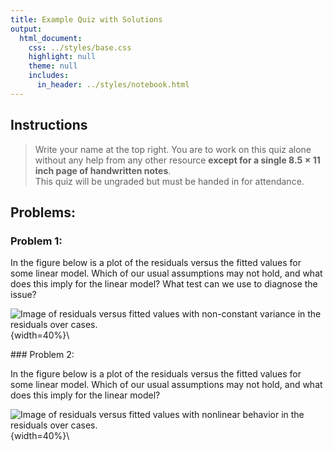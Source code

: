 ```yaml
---
title: Example Quiz with Solutions
output:
  html_document:
    css: ../styles/base.css
    highlight: null
    theme: null
    includes:
      in_header: ../styles/notebook.html
--- 
```


## Instructions

>  Write your name at the top right.  You are to work on this quiz alone without any help 
>  from any other resource <b>except for a single $8.5 \times 11$ inch page of handwritten notes</b>.  
>  This quiz will be ungraded but must be handed in for attendance. 


## Problems:


### Problem 1:
In the figure below is a plot of the residuals versus the fitted values for some linear model.  Which of our usual assumptions may not hold, and what does this
imply for the linear model?  What test can we use to diagnose the issue?

![Image of residuals versus fitted values with non-constant variance in the residuals over cases.](hetero.png){width=40%}\

<div class="answer">
</div>

<div class"pagebreak"></div>
### Problem 2:

In the figure below is a plot of the residuals versus the fitted values for some linear model.  Which of our usual assumptions may not hold, and what does this
imply for the linear model?

![Image of residuals versus fitted values with nonlinear behavior in the residuals over cases.](nonlinear.png){width=40%}\
<div class="answer">
</div>
